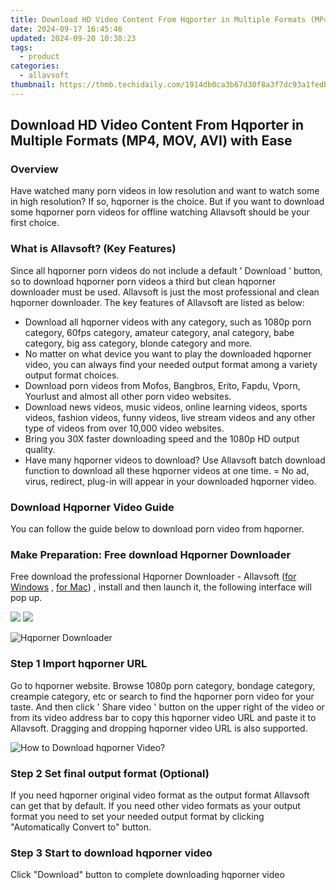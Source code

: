 ```yaml
---
title: Download HD Video Content From Hqporter in Multiple Formats (MP4, MOV, AVI) with Ease
date: 2024-09-17 16:45:46
updated: 2024-09-20 10:38:23
tags:
  - product
categories:
  - allavsoft
thumbnail: https://thmb.techidaily.com/1914db0ca3b67d30f8a3f7dc93a1fedb56cd0f4e064e9d0112fa841a16763836.jpg
---
```


## Download HD Video Content From Hqporter in Multiple Formats (MP4, MOV, AVI) with Ease

### Overview

Have watched many porn videos in low resolution and want to watch some in high resolution? If so, hqporner is the choice. But if you want to download some hqporner porn videos for offline watching Allavsoft should be your first choice.

### What is Allavsoft? (Key Features)

Since all hqporner porn videos do not include a default ' Download ' button, so to download hqporner porn videos a third but clean hqporner downloader must be used. Allavsoft is just the most professional and clean hqporner downloader. The key features of Allavsoft are listed as below:

* Download all hqporner videos with any category, such as 1080p porn category, 60fps category, amateur category, anal category, babe category, big ass category, blonde category and more.
* No matter on what device you want to play the downloaded hqporner video, you can always find your needed output format among a variety output format choices.
* Download porn videos from Mofos, Bangbros, Erito, Fapdu, Vporn, Yourlust and almost all other porn video websites.
* Download news videos, music videos, online learning videos, sports videos, fashion videos, funny videos, live stream videos and any other type of videos from over 10,000 video websites.
* Bring you 30X faster downloading speed and the 1080p HD output quality.
* Have many hqporner videos to download? Use Allavsoft batch download function to download all these hqporner videos at one time. = No ad, virus, redirect, plug-in will appear in your downloaded hqporner video.

### Download Hqporner Video Guide

You can follow the guide below to download porn video from hqporner.

### Make Preparation: Free download Hqporner Downloader

Free download the professional Hqporner Downloader - Allavsoft ([for Windows](https://tools.techidaily.com/allavsoft/products/) , [for Mac](https://tools.techidaily.com/allavsoft/products/)) , install and then launch it, the following interface will pop up.

[![](https://www.allavsoft.com/how-to/../images/how-to/free-download-win.jpg)](https://tools.techidaily.com/allavsoft/products/) [![](https://www.allavsoft.com/how-to/../images/how-to/free-download-mac.jpg)](https://tools.techidaily.com/allavsoft/products/)

![Hqporner Downloader](https://www.allavsoft.com/how-to/../images/allavsoft/screen-shot-600.jpg)

### Step 1 Import hqporner URL

Go to hqporner website. Browse 1080p porn category, bondage category, creampie category, etc or search to find the hqporner porn video for your taste. And then click ' Share video ' button on the upper right of the video or from its video address bar to copy this hqporner video URL and paste it to Allavsoft. Dragging and dropping hqporner video URL is also supported.

![How to Download hqporner Video?](https://www.allavsoft.com/how-to/../images/how-to/download-rtmp-video/download-rtmp-video.jpg)

### Step 2 Set final output format (Optional)

If you need hqporner original video format as the output format Allavsoft can get that by default. If you need other video formats as your output format you need to set your needed output format by clicking "Automatically Convert to" button.

### Step 3 Start to download hqporner video

Click "Download" button to complete downloading hqporner video

<ins class="adsbygoogle"
     style="display:block"
     data-ad-format="autorelaxed"
     data-ad-client="ca-pub-7571918770474297"
     data-ad-slot="1223367746"></ins>



<ins class="adsbygoogle"
     style="display:block"
     data-ad-client="ca-pub-7571918770474297"
     data-ad-slot="8358498916"
     data-ad-format="auto"
     data-full-width-responsive="true"></ins>
